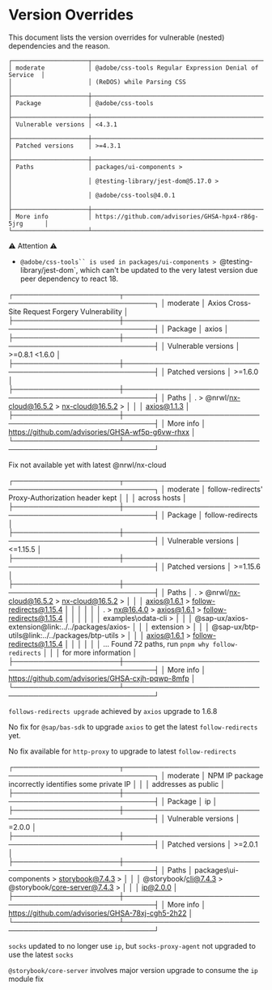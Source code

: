 # Version Overrides
This document lists the version overrides for vulnerable (nested) dependencies and the reason.


```
┌─────────────────────┬────────────────────────────────────────────────────────┐
│ moderate            │ @adobe/css-tools Regular Expression Denial of Service  │
│                     │ (ReDOS) while Parsing CSS                              │
├─────────────────────┼────────────────────────────────────────────────────────┤
│ Package             │ @adobe/css-tools                                       │
├─────────────────────┼────────────────────────────────────────────────────────┤
│ Vulnerable versions │ <4.3.1                                                 │
├─────────────────────┼────────────────────────────────────────────────────────┤
│ Patched versions    │ >=4.3.1                                                │
├─────────────────────┼────────────────────────────────────────────────────────┤
│ Paths               │ packages/ui-components >                               │
│                     │ @testing-library/jest-dom@5.17.0 >                     │
│                     │ @adobe/css-tools@4.0.1                                 │
├─────────────────────┼────────────────────────────────────────────────────────┤
│ More info           │ https://github.com/advisories/GHSA-hpx4-r86g-5jrg      │
└─────────────────────┴────────────────────────────────────────────────────────┘
```

:warning: Attention :warning: 
* `@adobe/css-tools`` is used in packages/ui-components > `@testing-library/jest-dom`, which can't be updated to the very latest version due peer dependency to react 18.

┌─────────────────────┬────────────────────────────────────────────────────────┐
│ moderate            │ Axios Cross-Site Request Forgery Vulnerability         │
├─────────────────────┼────────────────────────────────────────────────────────┤
│ Package             │ axios                                                  │
├─────────────────────┼────────────────────────────────────────────────────────┤
│ Vulnerable versions │ >=0.8.1 <1.6.0                                         │
├─────────────────────┼────────────────────────────────────────────────────────┤
│ Patched versions    │ >=1.6.0                                                │
├─────────────────────┼────────────────────────────────────────────────────────┤
│ Paths               │ . > @nrwl/nx-cloud@16.5.2 > nx-cloud@16.5.2 >          │
│                     │ axios@1.1.3                                            │
├─────────────────────┼────────────────────────────────────────────────────────┤
│ More info           │ https://github.com/advisories/GHSA-wf5p-g6vw-rhxx      │
└─────────────────────┴────────────────────────────────────────────────────────┘

Fix not available yet with latest @nrwl/nx-cloud

┌─────────────────────┬────────────────────────────────────────────────────────┐
│ moderate            │ follow-redirects' Proxy-Authorization header kept      │
│                     │ across hosts                                           │
├─────────────────────┼────────────────────────────────────────────────────────┤
│ Package             │ follow-redirects                                       │
├─────────────────────┼────────────────────────────────────────────────────────┤
│ Vulnerable versions │ <=1.15.5                                               │
├─────────────────────┼────────────────────────────────────────────────────────┤
│ Patched versions    │ >=1.15.6                                               │
├─────────────────────┼────────────────────────────────────────────────────────┤
│ Paths               │ . > @nrwl/nx-cloud@16.5.2 > nx-cloud@16.5.2 >          │
│                     │ axios@1.6.1 > follow-redirects@1.15.4                  │
│                     │                                                        │
│                     │ . > nx@16.4.0 > axios@1.6.1 > follow-redirects@1.15.4  │
│                     │                                                        │
│                     │ examples\odata-cli >                                   │
│                     │ @sap-ux/axios-extension@link:../../packages/axios-     │
│                     │ extension >                                            │
│                     │ @sap-ux/btp-utils@link:../../packages/btp-utils >      │
│                     │ axios@1.6.1 > follow-redirects@1.15.4                  │
│                     │                                                        │
│                     │ ... Found 72 paths, run `pnpm why follow-redirects`    │
│                     │ for more information                                   │
├─────────────────────┼────────────────────────────────────────────────────────┤
│ More info           │ https://github.com/advisories/GHSA-cxjh-pqwp-8mfp      │
└─────────────────────┴────────────────────────────────────────────────────────┘

`follows-redirects upgrade` achieved by `axios` upgrade to 1.6.8

No fix for `@sap/bas-sdk` to upgrade `axios` to get the latest `follow-redirects` yet.

No fix available for `http-proxy` to upgrade to latest `follow-redirects`

┌─────────────────────┬────────────────────────────────────────────────────────┐
│ moderate            │ NPM IP package incorrectly identifies some private IP  │
│                     │ addresses as public                                    │
├─────────────────────┼────────────────────────────────────────────────────────┤
│ Package             │ ip                                                     │
├─────────────────────┼────────────────────────────────────────────────────────┤
│ Vulnerable versions │ =2.0.0                                                 │
├─────────────────────┼────────────────────────────────────────────────────────┤
│ Patched versions    │ >=2.0.1                                                │
├─────────────────────┼────────────────────────────────────────────────────────┤
│ Paths               │ packages\ui-components > storybook@7.4.3 >             │
│                     │ @storybook/cli@7.4.3 > @storybook/core-server@7.4.3 >  │
│                     │ ip@2.0.0                                               │
├─────────────────────┼────────────────────────────────────────────────────────┤
│ More info           │ https://github.com/advisories/GHSA-78xj-cgh5-2h22      │
└─────────────────────┴────────────────────────────────────────────────────────┘

`socks` updated to no longer use `ip`, but `socks-proxy-agent` not upgraded to use the latest `socks`

`@storybook/core-server` involves major version upgrade to consume the `ip` module fix

